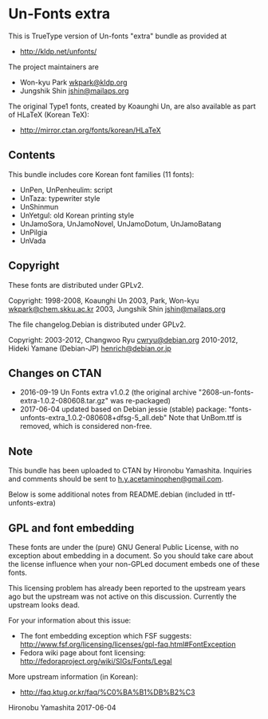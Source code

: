 # Un-Fonts extra

This is TrueType version of Un-fonts "extra" bundle as provided at

- http://kldp.net/unfonts/

The project maintainers are

- Won-kyu Park <wkpark@kldp.org>
- Jungshik Shin <jshin@mailaps.org>

The original Type1 fonts, created by Koaunghi Un, are also available
as part of HLaTeX (Korean TeX):

- http://mirror.ctan.org/fonts/korean/HLaTeX

## Contents

This bundle includes core Korean font families (11 fonts):

- UnPen, UnPenheulim: script
- UnTaza: typewriter style
- UnShinmun
- UnYetgul: old Korean printing style
- UnJamoSora, UnJamoNovel, UnJamoDotum, UnJamoBatang
- UnPilgia
- UnVada

## Copyright

These fonts are distributed under GPLv2.

Copyright: 1998-2008, Koaunghi Un
           2003, Park, Won-kyu <wkpark@chem.skku.ac.kr>
           2003, Jungshik Shin <jshin@mailaps.org>

The file changelog.Debian is distributed under GPLv2.

Copyright: 2003-2012, Changwoo Ryu <cwryu@debian.org>
           2010-2012, Hideki Yamane (Debian-JP) <henrich@debian.or.jp>

## Changes on CTAN

- 2016-09-19 Un Fonts extra v1.0.2
  (the original archive "2608-un-fonts-extra-1.0.2-080608.tar.gz" was re-packaged)
- 2017-06-04 updated based on Debian jessie (stable) package:
    "fonts-unfonts-extra_1.0.2-080608+dfsg-5_all.deb"
  Note that UnBom.ttf is removed, which is considered non-free.

## Note

This bundle has been uploaded to CTAN by Hironobu Yamashita.
Inquiries and comments should be sent to <h.y.acetaminophen@gmail.com>.

Below is some additional notes from README.debian (included in ttf-unfonts-extra)

## GPL and font embedding

These fonts are under the (pure) GNU General Public License, with no
exception about embedding in a document. So you should take care
about the license influence when your non-GPLed document embeds one of
these fonts.

This licensing problem has already been reported to the upstream years
ago but the upstream was not active on this discussion. Currently the
upstream looks dead.

For your information about this issue:

- The font embedding exception which FSF suggests:
  http://www.fsf.org/licensing/licenses/gpl-faq.html#FontException
- Fedora wiki page about font licensing:
  http://fedoraproject.org/wiki/SIGs/Fonts/Legal

More upstream information (in Korean):

- http://faq.ktug.or.kr/faq/%C0%BA%B1%DB%B2%C3

Hironobu Yamashita
2017-06-04
